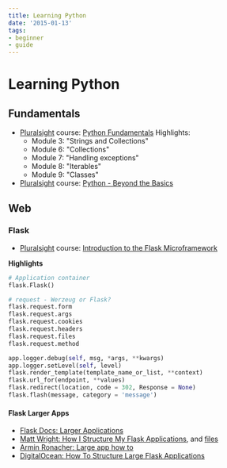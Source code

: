 ```yaml
---
title: Learning Python
date: '2015-01-13'
tags:
- beginner
- guide
---
```


# Learning Python

## Fundamentals

- [Pluralsight] course: [Python Fundamentals]
  Highlights:
  - Module 3: "Strings and Collections"
  - Module 6: "Collections"
  - Module 7: "Handling exceptions"
  - Module 8: "Iterables"
  - Module 9: "Classes"
- [Pluralsight] course: [Python - Beyond the Basics]

## Web

### Flask

- [Pluralsight] course: [Introduction to the Flask Microframework]

**Highlights**

```python
# Application container
flask.Flask()

# request - Werzeug or Flask?
flask.request.form
flask.request.args
flask.request.cookies
flask.request.headers
flask.request.files
flask.request.method

app.logger.debug(self, msg, *args, **kwargs)
app.logger.setLevel(self, level)
flask.render_template(template_name_or_list, **context)
flask.url_for(endpoint, **values)
flask.redirect(location, code = 302, Response = None)
flask.flash(message, category = 'message')
```

#### Flask Larger Apps

- [Flask Docs: Larger Applications]
- [Matt Wright: How I Structure My Flask Applications], and [files](https://github.com/mattupstate/overholt)
- [Armin Ronacher: Large app how to]
- [DigitalOcean: How To Structure Large Flask Applications]

[Pluralsight]: http://www.pluralsight.com
[Python Fundamentals]: http://www.pluralsight.com/courses/python-fundamentals
[Introduction to the Flask Microframework]: http://www.pluralsight.com/courses/flask-micro-framework-introduction
[Python - Beyond the Basics]: http://www.pluralsight.com/courses/python-beyond-basics
[Matt Wright: How I Structure My Flask Applications]: http://mattupstate.com/python/2013/06/26/how-i-structure-my-flask-applications.html
[Flask Docs: Larger Applications]: http://flask.pocoo.org/docs/0.10/patterns/packages/
[Armin Ronacher: Large app how to]: https://github.com/mitsuhiko/flask/wiki/Large-app-how-to
[DigitalOcean: How To Structure Large Flask Applications]: https://www.digitalocean.com/community/tutorials/how-to-structure-large-flask-applications
